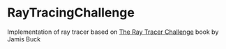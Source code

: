 # RayTracingChallenge
Implementation of ray tracer based on [The Ray Tracer Challenge](https://pragprog.com/book/jbtracer/the-ray-tracer-challenge) book by Jamis Buck
